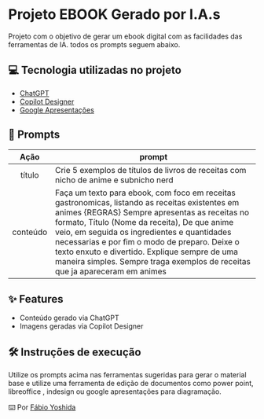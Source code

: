 # Projeto EBOOK Gerado por I.A.s
Projeto com o objetivo de gerar um ebook digital com as facilidades das ferramentas de IA. todos os prompts seguem abaixo.

## 💻 Tecnologia utilizadas no projeto

- [ChatGPT](https://chat.openai.com/) 
- [Copilot Designer](https://copilot.microsoft.com/images/create)
- [Google Apresentações](https://docs.google.com/presentation/u/0/)

## 🧠 Prompts

|   Ação   | prompt                                                                                                                                                                                                                                                                         |
| :------: | ------------------------------------------------------------------------------------------------------------------------------------------------------------------------------------------------------------------------------------------------------------------------------ |
|  título  | Crie 5 exemplos de títulos de livros de receitas com nicho de anime e subnicho nerd                                                        |
| conteúdo | Faça um texto para ebook, com foco em receitas gastronomicas, listando as receitas existentes em animes {REGRAS} Sempre apresentas as receitas no formato, Título (Nome da receita), De que anime veio, em seguida os ingredientes e quantidades necessarias e por fim o modo de preparo. Deixe o texto enxuto e divertido. Explique sempre de uma maneira simples. Sempre traga exemplos de receitas que ja apareceram em animes |

## ✨ Features

- Conteúdo gerado via ChatGPT
- Imagens geradas via Copilot Designer

## 🛠️ Instruções de execução

Utilize os prompts acima nas ferramentas sugeridas para gerar o material base e utilize uma ferramenta de edição de documentos como power point, libreoffice , indesign ou google apresentações para diagramação.

⌨️ Por [Fábio Yoshida](https://github.com/FabioYoshi)

